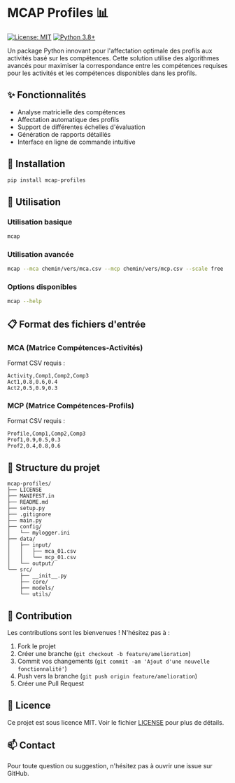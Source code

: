 # MCAP Profiles 📊

[![License: MIT](https://img.shields.io/badge/License-MIT-yellow.svg)](https://opensource.org/licenses/MIT)
[![Python 3.8+](https://img.shields.io/badge/python-3.8+-blue.svg)](https://www.python.org/downloads/)

Un package Python innovant pour l'affectation optimale des profils aux activités basé sur les compétences. Cette solution utilise des algorithmes avancés pour maximiser la correspondance entre les compétences requises pour les activités et les compétences disponibles dans les profils.

## ✨ Fonctionnalités

- Analyse matricielle des compétences
- Affectation automatique des profils
- Support de différentes échelles d'évaluation
- Génération de rapports détaillés
- Interface en ligne de commande intuitive

## 🚀 Installation

```bash
pip install mcap-profiles
```

## 📖 Utilisation

### Utilisation basique

```bash
mcap
```

### Utilisation avancée

```bash
mcap --mca chemin/vers/mca.csv --mcp chemin/vers/mcp.csv --scale free
```

### Options disponibles

```bash
mcap --help
```

## 📋 Format des fichiers d'entrée

### MCA (Matrice Compétences-Activités)

Format CSV requis :

```csv
Activity,Comp1,Comp2,Comp3
Act1,0.8,0.6,0.4
Act2,0.5,0.9,0.3
```

### MCP (Matrice Compétences-Profils)

Format CSV requis :

```csv
Profile,Comp1,Comp2,Comp3
Prof1,0.9,0.5,0.3
Prof2,0.4,0.8,0.6
```

## 📁 Structure du projet

```
mcap-profiles/
├── LICENSE
├── MANIFEST.in
├── README.md
├── setup.py
├── .gitignore
├── main.py
├── config/
│   └── mylogger.ini
├── data/
│   ├── input/
│   │   ├── mca_01.csv
│   │   └── mcp_01.csv
│   └── output/
└── src/
    ├── __init__.py
    ├── core/
    ├── models/
    └── utils/
```

## 🤝 Contribution

Les contributions sont les bienvenues ! N'hésitez pas à :

1. Fork le projet
2. Créer une branche (`git checkout -b feature/amelioration`)
3. Commit vos changements (`git commit -am 'Ajout d'une nouvelle fonctionnalité'`)
4. Push vers la branche (`git push origin feature/amelioration`)
5. Créer une Pull Request

## 📝 Licence

Ce projet est sous licence MIT. Voir le fichier [LICENSE](LICENSE) pour plus de détails.

## 📫 Contact

Pour toute question ou suggestion, n'hésitez pas à ouvrir une issue sur GitHub.


